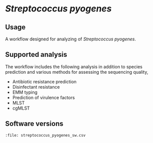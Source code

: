 # *Streptococcus pyogenes*

## Usage

A workflow designed for analyzing of *Streptococcus pyogenes*.

## Supported analysis

The workflow includes the following analysis in addition to species prediction and various methods for assessing the sequencing quality,

- Antibiotic resistance prediction
- Disinfectant resistance
- EMM typing
- Prediction of virulence factors
- MLST
- cgMLST

## Software versions

```{csv-table} Versions of softwares and containers used by the *Streptococcus pyogenes* workflow.
:file: streptococcus_pyogenes_sw.csv
```
